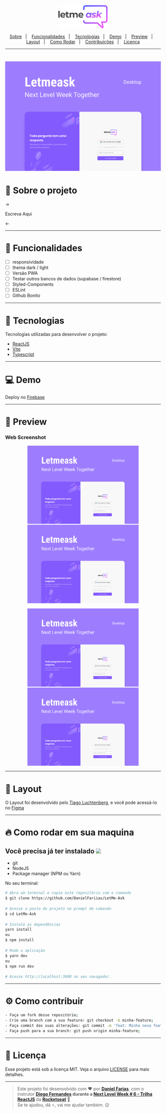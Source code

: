 <p align="center">
  <img alt="Letmeask" src=".github/logo.svg" width="160px">
</p>

<p align="center">
  <a href="#book-sobre-o-projeto">Sobre</a>&nbsp;&nbsp;&nbsp;|&nbsp;&nbsp;&nbsp;
  <a href="#pencil-funcionalidades">Funcionalidades</a>&nbsp;&nbsp;&nbsp;|&nbsp;&nbsp;&nbsp;
  <a href="#rocket-tecnologias">Tecnologias</a>&nbsp;&nbsp;&nbsp;|&nbsp;&nbsp;&nbsp;
  <a href="#computer-demo">Demo</a>&nbsp;&nbsp;&nbsp;|&nbsp;&nbsp;&nbsp;
  <a href="#eyes-preview">Preview</a>&nbsp;&nbsp;&nbsp;|&nbsp;&nbsp;&nbsp;
  <a href="#art-layout">Layout</a>&nbsp;&nbsp;&nbsp;|&nbsp;&nbsp;&nbsp;
  <a href="#fire-como-rodar-em-sua-maquina">Como Rodar</a>&nbsp;&nbsp;&nbsp;|&nbsp;&nbsp;&nbsp;
  <a href="#gear-como-contribuir">Contribuiçôes</a>&nbsp;&nbsp;&nbsp;|&nbsp;&nbsp;&nbsp;
    <a href="#-licença">Licença</a>

</p>

---

<h1 align="center">
    <img alt="Letmeask" src=".github/cover.svg" />
</h1>

# :book: Sobre o projeto
  ->

  Escreva Aqui

  <-

---

# :pencil: Funcionalidades
- [ ] responsividade
- [ ] thema dark / light
- [ ] Versão PWA
- [ ] Testar outros bancos de dados (supabase / firestore)
- [ ] Styled-Components
- [ ] ESLint
- [ ] Github Bonito

---

# :rocket: Tecnologias
Tecnologias utilizadas para desenvolver o projeto:

- [ReactJS](https://pt-br.reactjs.org)
- [Vite](https://vitejs.dev/)
- [Typescript](https://www.typescriptlang.org/)

---

# :computer: Demo
Deploy no [Firebase](https://letmeask-f04c1.web.app/)

---

# :eyes: Preview
### Web Screenshot
<div>
   <p align="center">
      <img src=".github/cover.svg" width="360px" > 
      <img src=".github/cover.svg" width="360px" > 
   </p>
   <p align="center">
      <img src=".github/cover.svg" width="360px" > 
      <img src=".github/cover.svg" width="360px" > 
   </p>   
</div>

---

# :art: Layout
O Layout foi desenvolvido pelo [Tiago Luchtenberg](https://www.instagram.com/tiagoluchtenberg/), e você pode acessá-lo no [Figma](https://www.figma.com/file/LAE2NEwfpusPS94ZNBiuAy/Letmeask-(Community)?node-id=45%3A3279)

---

# :fire: Como rodar em sua maquina
## Você precisa já ter instalado <img src="https://4.bp.blogspot.com/-7eg7Qz3UeWM/UTioF3nxNGI/AAAAAAAAPZk/7H509R6acZU/s1600/gif+aviso.gif" width="40px">
- git
- NodeJS
- Package manager (NPM ou Yarn)

No seu terminal:
```bash
# Abra um terminal e copie este repositório com o comando
$ git clone https://github.com/DanielFariias/LetMe-Ask

# Acesse a pasta do projeto no prompt de comando 
$ cd LetMe-Ask

# Instale as dependências
yarn install
ou
$ npm install

# Rode o aplicação
$ yarn dev
ou
$ npm run dev

# Acesse http://localhost:3000 no seu navagador.
```

---

# :gear: Como contribuir
```bash
- Faça um fork desse repositório;
- Crie uma branch com a sua feature: git checkout -b minha-feature;
- Faça commit das suas alterações: git commit -m 'feat: Minha nova feature';
- Faça push para a sua branch: git push origin minha-feature;
```
---

# 📄 Licença

Esse projeto está sob a licença MIT. Veja o arquivo [LICENSE](LICENSE.md) para mais detalhes.

---

> Este projeto foi desenvolvido com ❤️ por **[Daniel Farias](https://github.com/DanielFariias)**, com o instrutor **[Diego Fernandes](https://www.linkedin.com/in/diego-schell-fernandes/) **durante a** [Next Level Week # 6 - Trilha ReactJS](https://nextlevelweek.com/)** da **[Rocketseat](https://rocketseat.com.br)** 💜 <br> 
>Se te ajudou, dá ⭐, vai me ajudar também. 😉
